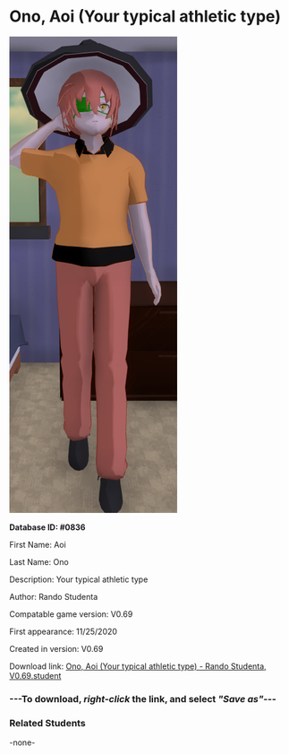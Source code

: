 # Ono, Aoi (Your typical athletic type)

<img src="../../Files/Images/Ono, Aoi (Your typical athletic type).png" title="Ono, Aoi (Your typical athletic type) - Rando Studenta, V0.69">

**Database ID: #0836**

First Name: Aoi

Last Name: Ono

Description: Your typical athletic type

Author: Rando Studenta

Compatable game version: V0.69

First appearance: 11/25/2020

Created in version: V0.69

Download link: <a href="https://raw.githubusercontent.com/Arbiter1223/Daigaku-Gurashi-Custom-Students/master/Files/Student%20Files/Ono%2C%20Aoi%20(Your%20typical%20athletic%20type)%20-%20Rando%20Studenta%2C%20V0.69.student">Ono, Aoi (Your typical athletic type) - Rando Studenta, V0.69.student</a>

### ---**To download, _right-click_ the link, and select _"Save as"_**---

### Related Students

-none-
